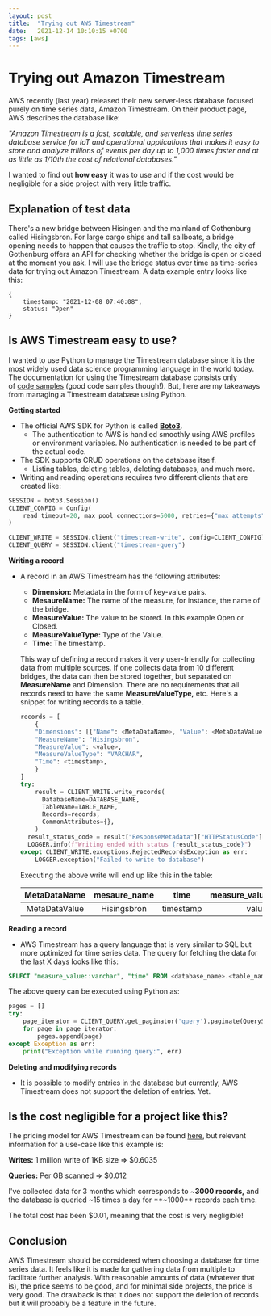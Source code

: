 ```yaml
---
layout: post
title:  "Trying out AWS Timestream"
date:   2021-12-14 10:10:15 +0700
tags: [aws]
---
```


# Trying out Amazon Timestream

AWS recently (last year) released their new server-less database focused purely on time series data, Amazon Timestream. On their product page, AWS describes the database like:

 *"Amazon Timestream is a fast, scalable, and serverless time series database service for IoT and operational applications that makes it easy to store and analyze trillions of events per day up to 1,000 times faster and at as little as 1/10th the cost of relational databases."* 

I wanted to find out **how easy** it was to use and if the cost would be negligible for a side project with very little traffic. 

## Explanation of test data

There's a new bridge between Hisingen and the mainland of Gothenburg called Hisingsbron. For large cargo ships and tall sailboats, a bridge opening needs to happen that causes the traffic to stop. Kindly, the city of Gothenburg offers an API for checking whether the bridge is open or closed at the moment you ask. I will use the bridge status over time as time-series data for trying out Amazon Timestream. A data example entry looks like this: 

```
{
    timestamp: "2021-12-08 07:40:08",
    status: "Open"
}
```

## Is AWS Timestream easy to use?

I wanted to use Python to manage the Timestream database since it is the most widely used data science programming language in the world today. The documentation for using the Timestream database consists only of [code samples](https://docs.aws.amazon.com/timestream/latest/developerguide/code-samples.html) (good code samples though!). But, here are my takeaways from managing a Timestream database using Python.

**Getting started**

- The official AWS SDK for Python is called **[Boto3](https://boto3.amazonaws.com/v1/documentation/api/latest/index.html)**.
    - The authentication to AWS is handled smoothly using AWS profiles or environment variables. No authentication is needed to be part of the actual code.
- The SDK supports CRUD operations on the database itself.
    - Listing tables, deleting tables, deleting databases, and much more.
- Writing and reading operations requires two different clients that are created like:

```python
SESSION = boto3.Session()
CLIENT_CONFIG = Config(
    read_timeout=20, max_pool_connections=5000, retries={"max_attempts": 10}
)

CLIENT_WRITE = SESSION.client("timestream-write", config=CLIENT_CONFIG)
CLIENT_QUERY = SESSION.client("timestream-query")
```

**Writing a record**

- A record in an AWS Timestream has the following attributes:
    - **Dimension:** Metadata in the form of key-value pairs.
    - **MesaureName:** The name of the measure, for instance, the name of the bridge.
    - **MeasureValue:** The value to be stored. In this example Open or Closed.
    - **MeasureValueType:** Type of the Value.
    - **Time**: The timestamp.
    
    This way of defining a record makes it very user-friendly for collecting data from multiple sources. If one collects data from 10 different bridges, the data can then be stored together, but separated on **MeasureName** and Dimension. There are no requirements that all records need to have the same **MeasureValueType,** etc. Here's a snippet for writing records to a table.
    
    ```python
    records = [
    	{
        "Dimensions": [{"Name": <MetaDataName>, "Value": <MetaDataValue>}]
        "MeasureName": "Hisingsbron",
        "MeasureValue": <value>,
        "MeasureValueType": "VARCHAR",
        "Time": <timestamp>,
    	}
    ]
    try:
    	result = CLIENT_WRITE.write_records(
    	  DatabaseName=DATABASE_NAME,
    	  TableName=TABLE_NAME,
    	  Records=records,
    	  CommonAttributes={},
    	)
      result_status_code = result["ResponseMetadata"]["HTTPStatusCode"]
      LOGGER.info(f"Writing ended with status {result_status_code}")
    except CLIENT_WRITE.exceptions.RejectedRecordsException as err:
        LOGGER.exception("Failed to write to database")
    ```
    
    Executing the above write will end up like this in the table:
    
    |  MetaDataName | mesaure_name |    time   | measure_value::varchar |
    |:-------------:|:------------:|:---------:|:----------------------:|
    | MetaDataValue | Hisingsbron  | timestamp | value                  |

**Reading a record** 

- AWS Timestream has a query language that is very similar to SQL but more optimized for time series data. The query for fetching the data for the last X days looks like this:

```sql
SELECT "measure_value::varchar", "time" FROM <database_name>.<table_name> WHERE time >= AGO(Xd)
```

 The above query can be executed using Python as:

```python
pages = []
try:
    page_iterator = CLIENT_QUERY.get_paginator('query').paginate(QueryString=<sql_query>)
    for page in page_iterator:
        pages.append(page)
except Exception as err:
    print("Exception while running query:", err)

```

**Deleting and modifying records**

* It is possible to modify entries in the database but currently, AWS Timestream does not support the deletion of entries. Yet.

## Is the cost negligible for a project like this?

The pricing model for AWS Timestream can be found [here](https://aws.amazon.com/timestream/pricing/), but relevant information for a use-case like this example is:

**Writes:**  1 million write of 1KB size ⇒ $0.6035

**Queries:** Per GB scanned ⇒ $0.012

I've collected data for 3 months which corresponds to ~**3000 records,** and the database is queried ~15 times a day for **~1000** records each time. 

The total cost has been $0.01, meaning that the cost is very negligible!

## Conclusion

AWS Timestream should be considered when choosing a database for time series data. It feels like it is made for gathering data from multiple to facilitate further analysis. With reasonable amounts of data (whatever that is), the price seems to be good, and for minimal side projects, the price is very good. The drawback is that it does not support the deletion of records but it will probably be a feature in the future.
